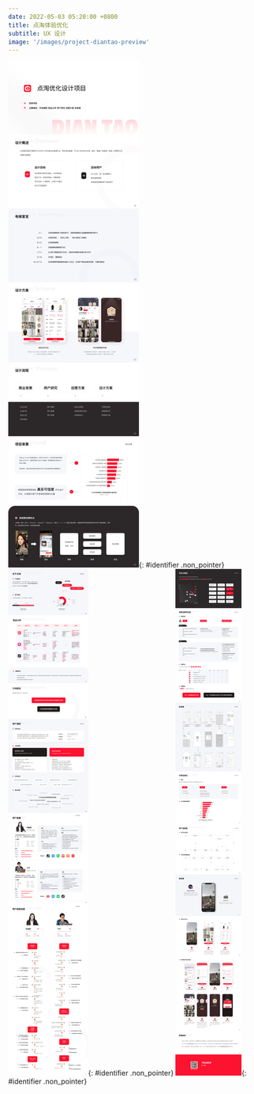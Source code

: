 ```yaml
---
date: 2022-05-03 05:20:00 +0800
title: 点淘体验优化
subtitle: UX 设计
image: '/images/project-diantao-preview'
---
```

<style>
.non_pointer {
    pointer-events: none
}
</style>
![点淘体验优化-a](/images/project-diantao-cn-a.webp){: #identifier .non_pointer}
![点淘体验优化-b](/images/project-diantao-cn-b.webp){: #identifier .non_pointer}
![点淘体验优化-c](/images/project-diantao-cn-c.webp){: #identifier .non_pointer}
